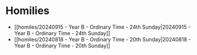 

# Homilies


- [[homiles/20240915 - Year B - Ordinary Time - 24th Sunday|20240915 - Year B - Ordinary Time - 24th Sunday]]
- [[homiles/20240818 - Year B - Ordinary Time - 20th Sunday|20240818 - Year B - Ordinary Time - 20th Sunday]]

